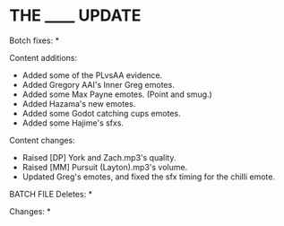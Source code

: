 # THE ____ UPDATE

Botch fixes:
  * 
  
Content additions:
  * Added some of the PLvsAA evidence.
  * Added Gregory AAI's Inner Greg emotes.
  * Added some Max Payne emotes. (Point and smug.)
  * Added Hazama's new emotes.
  * Added some Godot catching cups emotes.
  * Added some Hajime's sfxs.
 
Content changes:
  * Raised [DP] York and Zach.mp3's quality.
  * Raised [MM] Pursuit (Layton).mp3's volume.
  * Updated Greg's emotes, and fixed the sfx timing for the chilli emote.
 
BATCH FILE
Deletes:
  * 
  
Changes:
  * 
 
